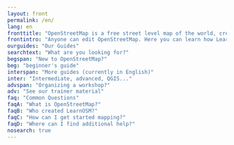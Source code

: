 ```yaml
---
layout: front
permalink: /en/
lang: en
fronttitle: "OpenStreetMap is a free street level map of the world, created by an ever growing community of mappers."
frontintro: "Anyone can edit OpenStreetMap. Here you can learn how LearnOSM provides easy to understand, step-by-step guides for you to get started with contributing to OpenStreetMap and using OpenStreetMap and using OpenStreetMap data. If you are interested in running an OpenStreetMap workshop, check out the LearnOSM trainer resources."
ourguides: "Our Guides"
searchtext: "What are you looking for?"
begspan: "New to OpenStreetMap?"
beg: "beginner's guide"
interspan: "More guides (currently in English)"
inter: "Intermediate, advanced, QGIS..."
advspan: "Organizing a workshop?"
adv: "See our trainer material"
faq: "Common Questions"
faqA: "What is OpenStreetMap?"
faqB: "Who created LearnOSM?"
faqC: "How can I get started mapping?"
faqD: "Where can I find additional help?"
nosearch: true
---
```

